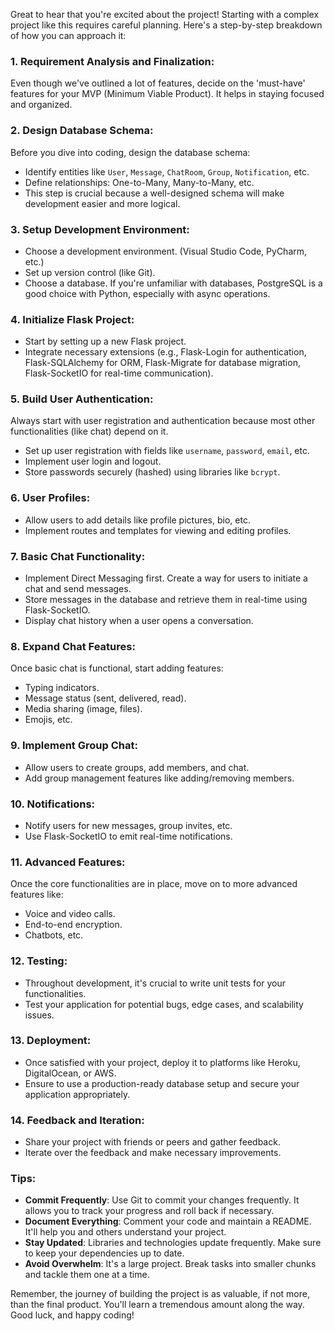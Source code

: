 Great to hear that you're excited about the project! Starting with a complex project like this requires careful planning. Here's a step-by-step breakdown of how you can approach it:

### 1. **Requirement Analysis and Finalization**:

Even though we've outlined a lot of features, decide on the 'must-have' features for your MVP (Minimum Viable Product). It helps in staying focused and organized.

### 2. **Design Database Schema**:

Before you dive into coding, design the database schema:

- Identify entities like `User`, `Message`, `ChatRoom`, `Group`, `Notification`, etc.
- Define relationships: One-to-Many, Many-to-Many, etc.
- This step is crucial because a well-designed schema will make development easier and more logical.

### 3. **Setup Development Environment**:

- Choose a development environment. (Visual Studio Code, PyCharm, etc.)
- Set up version control (like Git).
- Choose a database. If you're unfamiliar with databases, PostgreSQL is a good choice with Python, especially with async operations.

### 4. **Initialize Flask Project**:

- Start by setting up a new Flask project.
- Integrate necessary extensions (e.g., Flask-Login for authentication, Flask-SQLAlchemy for ORM, Flask-Migrate for database migration, Flask-SocketIO for real-time communication).

### 5. **Build User Authentication**:

Always start with user registration and authentication because most other functionalities (like chat) depend on it.

- Set up user registration with fields like `username`, `password`, `email`, etc.
- Implement user login and logout.
- Store passwords securely (hashed) using libraries like `bcrypt`.

### 6. **User Profiles**:

- Allow users to add details like profile pictures, bio, etc.
- Implement routes and templates for viewing and editing profiles.

### 7. **Basic Chat Functionality**:

- Implement Direct Messaging first. Create a way for users to initiate a chat and send messages.
- Store messages in the database and retrieve them in real-time using Flask-SocketIO.
- Display chat history when a user opens a conversation.

### 8. **Expand Chat Features**:

Once basic chat is functional, start adding features:

- Typing indicators.
- Message status (sent, delivered, read).
- Media sharing (image, files).
- Emojis, etc.

### 9. **Implement Group Chat**:

- Allow users to create groups, add members, and chat.
- Add group management features like adding/removing members.

### 10. **Notifications**:

- Notify users for new messages, group invites, etc.
- Use Flask-SocketIO to emit real-time notifications.

### 11. **Advanced Features**:

Once the core functionalities are in place, move on to more advanced features like:

- Voice and video calls.
- End-to-end encryption.
- Chatbots, etc.

### 12. **Testing**:

- Throughout development, it's crucial to write unit tests for your functionalities.
- Test your application for potential bugs, edge cases, and scalability issues.

### 13. **Deployment**:

- Once satisfied with your project, deploy it to platforms like Heroku, DigitalOcean, or AWS.
- Ensure to use a production-ready database setup and secure your application appropriately.

### 14. **Feedback and Iteration**:

- Share your project with friends or peers and gather feedback.
- Iterate over the feedback and make necessary improvements.

### Tips:

- **Commit Frequently**: Use Git to commit your changes frequently. It allows you to track your progress and roll back if necessary.
- **Document Everything**: Comment your code and maintain a README. It'll help you and others understand your project.
- **Stay Updated**: Libraries and technologies update frequently. Make sure to keep your dependencies up to date.
- **Avoid Overwhelm**: It's a large project. Break tasks into smaller chunks and tackle them one at a time.

Remember, the journey of building the project is as valuable, if not more, than the final product. You'll learn a tremendous amount along the way. Good luck, and happy coding!